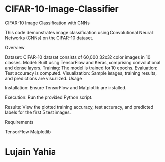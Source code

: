 # CIFAR-10-Image-Classifier

CIFAR-10 Image Classification with CNNs

This code demonstrates image classification using Convolutional Neural Networks (CNNs) on the CIFAR-10 dataset.

Overview

Dataset: CIFAR-10 dataset consists of 60,000 32x32 color images in 10 classes.
Model: Built using TensorFlow and Keras, comprising convolutional and dense layers.
Training: The model is trained for 10 epochs.
Evaluation: Test accuracy is computed.
Visualization: Sample images, training results, and predictions are visualized.
Usage

Installation: Ensure TensorFlow and Matplotlib are installed.

Execution: Run the provided Python script.

Results: View the plotted training accuracy, test accuracy, and predicted labels for the first 5 test images.

Requirements

TensorFlow
Matplotlib
# Lujain Yahia
